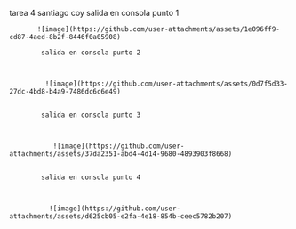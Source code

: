 tarea 4 santiago coy 
            salida en consola punto 1
           
           ![image](https://github.com/user-attachments/assets/1e096ff9-cd87-4aed-8b2f-8446f0a05908)

            salida en consola punto 2
                           
                           
                           
             ![image](https://github.com/user-attachments/assets/0d7f5d33-27dc-4bd8-b4a9-7486dc6c6e49)
 

            salida en consola punto 3
                
                
                
               ![image](https://github.com/user-attachments/assets/37da2351-abd4-4d14-9680-4893903f8668)

            
            salida en consola punto 4
              
              
             
              ![image](https://github.com/user-attachments/assets/d625cb05-e2fa-4e18-854b-ceec5782b207)
